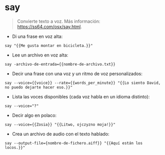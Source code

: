 # say

> Convierte texto a voz.
> Más información: <https://ss64.com/osx/say.html>.

- Di una frase en voz alta:

`say "{{Me gusta montar en bicicleta.}}"`

- Lee un archivo en voz alta:

`say -archivo-de-entrada={{nombre-de-archivo.txt}}`

- Decir una frase con una voz y un ritmo de voz personalizados:

`say --voice={{voice}} --rate={{words_per_minute}} "{{Lo siento David, no puedo dejarte hacer eso.}}"`

- Lista las voces disponibles (cada voz habla en un idioma distinto):

`say --voice="?"`

- Decir algo en polaco:

`say --voice={{Zosia}} "{{Litwo, ojczyzno moja!}}"`

- Crea un archivo de audio con el texto hablado:

`say --output-file={nombre-de-fichero.aiff}} "{{Aquí están los locos.}}"`
